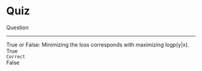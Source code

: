 # Quiz

Question

---

True or False: Minimizing the loss corresponds with maximizing logp(y|x).  
True  
`Correct`  
False
